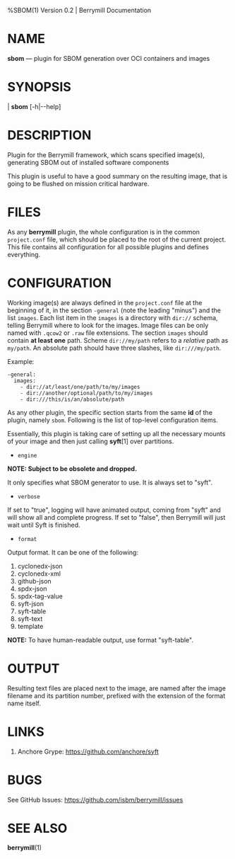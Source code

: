 %SBOM(1) Version 0.2 | Berrymill Documentation

NAME
====

**sbom** — plugin for SBOM generation over OCI containers and images

SYNOPSIS
========

| **sbom** \[-h|\--help]

DESCRIPTION
===========

Plugin for the Berrymill framework, which scans specified image(s),
generating SBOM out of installed software components

This plugin is useful to have a good summary on the resulting image,
that is going to be flushed on mission critical hardware.

FILES
=====

As any **berrymill** plugin, the whole configuration is in the common
`project.conf` file, which should be placed to the root of the current
project. This file contains all configuration for all possible plugins
and defines everything.

CONFIGURATION
=============

Working image(s) are always defined in the `project.conf` file at the
beginning of it, in the section `-general` (note the leading "minus")
and the list `images`. Each list item in the `images` is a directory
with `dir://` schema, telling Berrymill where to look for the
images. Image files can be only named with `.qcow2` or `.raw` file
extensions. The section `images` should contain **at least one**
path. Scheme `dir://my/path` refers to a *relative* path as `my/path`.
An absolute path should have three slashes, like `dir:///my/path`.

Example:

```
-general:
  images:
    - dir://at/least/one/path/to/my/images
    - dir://another/optional/path/to/my/images
    - dir:///this/is/an/absolute/path
```

As any other plugin, the specific section starts from the same **id**
of the plugin, namely `sbom`. Following is the list of top-level
configuration items.

Essentially, this plugin is taking care of setting up all the
necessary mounts of your image and then just calling **syft**[1] over partitions.

* `engine`

**NOTE: Subject to be obsolete and dropped.**

It only specifies what SBOM generator to use. It is always set to "syft".

* `verbose`

If set to "true", logging will have animated output, coming from
"syft" and will show all and complete progress. If set to "false",
then Berrymill will just wait until Syft is finished.

* `format`

Output format. It can be one of the following:

1. cyclonedx-json
2. cyclonedx-xml
3. github-json
4. spdx-json
5. spdx-tag-value
6. syft-json
7. syft-table
8. syft-text
9. template

**NOTE:** To have human-readable output, use format "syft-table".

# OUTPUT

Resulting text files are placed next to the image, are named after the
image filename and its partition number, prefixed with the extension
of the format name itself.

# LINKS

1. Anchore Grype: <https://github.com/anchore/syft>

BUGS
====

See GitHub Issues: <https://github.com/isbm/berrymill/issues>

SEE ALSO
========

**berrymill**(1)

